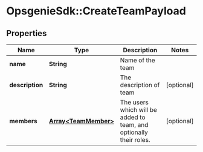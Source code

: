 # OpsgenieSdk::CreateTeamPayload

## Properties
Name | Type | Description | Notes
------------ | ------------- | ------------- | -------------
**name** | **String** | Name of the team | 
**description** | **String** | The description of team | [optional] 
**members** | [**Array&lt;TeamMember&gt;**](TeamMember.md) | The users which will be added to team, and optionally their roles. | [optional] 



